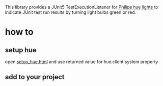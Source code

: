
This library provides a JUnit5 TestExecutionListener for [Philips hue lights ](https://www2.meethue.com/en-us) to indicate JUnit test run results by turning light bulbs green or red.

# how to
## setup hue
open [setup_hue.html](setup_hue.html) and use returned value for hue.client system property
## add to your project
